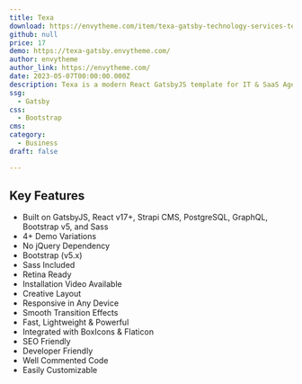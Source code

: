 ```yaml
---
title: Texa
download: https://envytheme.com/item/texa-gatsby-technology-services-template/
github: null
price: 17
demo: https://texa-gatsby.envytheme.com/
author: envytheme
author_link: https://envytheme.com/
date: 2023-05-07T00:00:00.000Z
description: Texa is a modern React GatsbyJS template for IT & SaaS Agencies and Startups. The template contains 4+ demo variations with blog, blog details pages
ssg:
  - Gatsby
css:
  - Bootstrap
cms:
category:
  - Business
draft: false

---
```

## Key Features

- Built on GatsbyJS, React v17+, Strapi CMS, PostgreSQL, GraphQL, Bootstrap v5, and Sass
- 4+ Demo Variations
- No jQuery Dependency
- Bootstrap (v5.x)
- Sass Included
- Retina Ready
- Installation Video Available
- Creative Layout
- Responsive in Any Device
- Smooth Transition Effects
- Fast, Lightweight & Powerful
- Integrated with BoxIcons & Flaticon
- SEO Friendly
- Developer Friendly
- Well Commented Code
- Easily Customizable